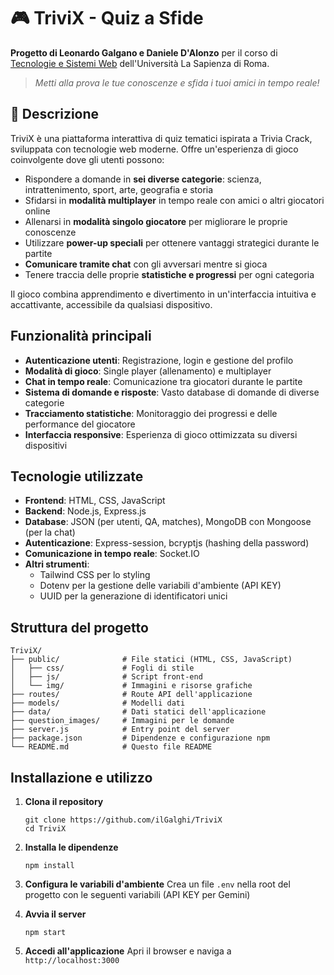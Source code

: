 # 🎮 TriviX - Quiz a Sfide
**Progetto di Leonardo Galgano e Daniele D'Alonzo** per il corso di [Tecnologie e Sistemi Web](https://sites.google.com/uniroma1.it/lorenzomarconi/corsi#h.hel2jsy2h8y1) dell'Università La Sapienza di Roma.

> *Metti alla prova le tue conoscenze e sfida i tuoi amici in tempo reale!*

## 📝 Descrizione
TriviX è una piattaforma interattiva di quiz tematici ispirata a Trivia Crack, sviluppata con tecnologie web moderne. Offre un'esperienza di gioco coinvolgente dove gli utenti possono:

- Rispondere a domande in **sei diverse categorie**: scienza, intrattenimento, sport, arte, geografia e storia
- Sfidarsi in **modalità multiplayer** in tempo reale con amici o altri giocatori online
- Allenarsi in **modalità singolo giocatore** per migliorare le proprie conoscenze
- Utilizzare **power-up speciali** per ottenere vantaggi strategici durante le partite
- **Comunicare tramite chat** con gli avversari mentre si gioca
- Tenere traccia delle proprie **statistiche e progressi** per ogni categoria

Il gioco combina apprendimento e divertimento in un'interfaccia intuitiva e accattivante, accessibile da qualsiasi dispositivo.

## Funzionalità principali
- **Autenticazione utenti**: Registrazione, login e gestione del profilo
- **Modalità di gioco**: Single player (allenamento) e multiplayer
- **Chat in tempo reale**: Comunicazione tra giocatori durante le partite
- **Sistema di domande e risposte**: Vasto database di domande di diverse categorie
- **Tracciamento statistiche**: Monitoraggio dei progressi e delle performance del giocatore
- **Interfaccia responsive**: Esperienza di gioco ottimizzata su diversi dispositivi

## Tecnologie utilizzate
- **Frontend**: HTML, CSS, JavaScript
- **Backend**: Node.js, Express.js
- **Database**: JSON (per utenti, QA, matches), MongoDB con Mongoose (per la chat)
- **Autenticazione**: Express-session, bcryptjs (hashing della password)
- **Comunicazione in tempo reale**: Socket.IO
- **Altri strumenti**: 
  - Tailwind CSS per lo styling
  - Dotenv per la gestione delle variabili d'ambiente (API KEY)
  - UUID per la generazione di identificatori unici

## Struttura del progetto
```
TriviX/
├── public/              # File statici (HTML, CSS, JavaScript)
│   ├── css/             # Fogli di stile
│   ├── js/              # Script front-end
│   └── img/             # Immagini e risorse grafiche
├── routes/              # Route API dell'applicazione
├── models/              # Modelli dati
├── data/                # Dati statici dell'applicazione
├── question_images/     # Immagini per le domande
├── server.js            # Entry point del server
├── package.json         # Dipendenze e configurazione npm
└── README.md            # Questo file README
```

## Installazione e utilizzo
1. **Clona il repository**
   ```
   git clone https://github.com/ilGalghi/TriviX
   cd TriviX
   ```

2. **Installa le dipendenze**
   ```
   npm install
   ```

3. **Configura le variabili d'ambiente**
   Crea un file `.env` nella root del progetto con le seguenti variabili (API KEY per Gemini)

4. **Avvia il server**
   ```
   npm start
   ```

5. **Accedi all'applicazione**
   Apri il browser e naviga a `http://localhost:3000`
